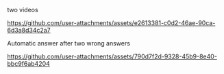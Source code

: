 two videos


https://github.com/user-attachments/assets/e2613381-c0d2-46ae-90ca-6d3a8d34c2a7




Automatic answer after two wrong answers


https://github.com/user-attachments/assets/790d7f2d-9328-45b9-8e40-bbc9f6ab4204


